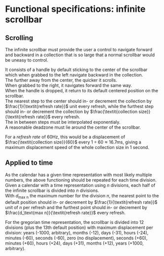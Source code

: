# Functional specifications: infinite scrollbar
## Scrolling
The infinite scrollbar must provide the user a control to navigate forward and backward in a collection that is so large that a normal scrollbar would be uneasy to control.

It consists of a handle by default sticking to the center of the scrollbar which when grabbed to the left navigate backward in the collection.  
The further away from the center, the quicker it scrolls.  
When grabbed to the right, it navigates forward the same way.  
When the handle is dropped, it return to its default centered position on the scrollbar.  
The nearest step to the center should in- or decrement the collection by $\frac{1}{\textit{refresh rate}}$ unit every refresh, while the furthest step should in- or decrement the collection by $\frac{\textit{collection size}}{\textit{refresh rate}}$ every refresh.  
The in between steps must be interpolated exponentialy.  
A reasonable deadzone must lie around the center of the scrollbar.

For a $\textit{refresh rate}$ of $60\text{Hz}$, this would be a displacement of $\frac{\textit{collection size}}{60}$ every $1\div60 \approx 16.7\text{ms}$, giving a maximum displacement speed of the whole collection size in 1 second.  

## Applied to time
As the calendar has a given time representation with most likely multiple numbers, the above functioning should be repeated for each time division.
Given a calendar with a time representation using $n$ divisions, each half of the infinite scrollbar is divided into $n$ divisions.  
With $d_\text{max n}$ the maximum number for the division $n$, the nearest point to the default position should in- or decrement by $\frac{1}{\textit{refresh rate}}$ unit of $n$ per refresh and the furthest point should in- or decrement by $\frac{d_\text{max n}}{\textit{refresh rate}}$ every refresh.

For the gregorian time representation, the scrollbar is divided into 12 divisions (plus the 13th default position) with maximum displacement per division: years (-1000, arbitrary), months (-12), days (-31), hours (-24), minutes (-60), seconds (-60), zero (no displacement), seconds (+60), minutes (+60), hours (+24), days (+31), months (+12), years (+1000, arbitrary).
